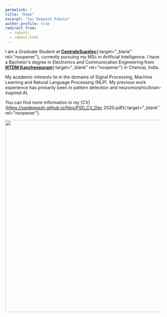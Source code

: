 ```yaml
---
permalink: /
title: "Home"
excerpt: "Sai Deepesh Pokala"
author_profile: true
redirect_from:
  - /about/
  - /about.html
---
```


I am a Graduate Student at [**CentraleSupélec**](https://www.centralesupelec.fr/en){:target="_blank" rel="noopener"}, currently pursuing my MSc in Artificial Intelligence. I have a Bachelor's degree in Electronics and Communication Engineering from [**IIITDM Kancheepuram**](https://www.iiitdm.ac.in){:target="_blank" rel="noopener"} in Chennai, India.

My academic interests lie in the domains of Signal Processing, Machine Learning and Natural Language Processing (NLP). My previous work experience has primarily been in pattern detection and neuromorphic/brain-inspired AI.

You can find more information in my [CV](https://saideepesh.github.io/files/PSD_CV_Dec 2020.pdf){:target="_blank" rel="noopener"}.

<p align="center">
  <img width="620" height="620" src="https://saideepesh.github.io/files/Deepesh_Prague.jpeg?raw=true">
</p>

